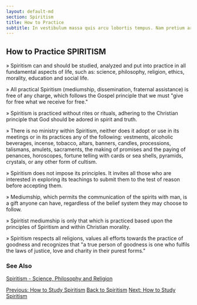 ```yaml
---
layout: default-md
section: Spiritism
title: How to Practice
subtitle: In vestibulum massa quis arcu lobortis tempus. Nam pretium arcu in odio vulputate luctus.
---
```


##  How to Practice SPIRITISM

»  Spiritism can and should be studied, analyzed and put into practice in all fundamental aspects of life, such as: science, philosophy, religion, ethics, morality, education and social life.

»  All practical Spiritism (mediumship, dissemination, fraternal assistance)  is free of any charge, which follows the Gospel principle that we must "give for free what we receive for free."

»  Spiritism is practiced without rites or rituals, adhering to the Christian principle that God should be adored in spirit and truth.

»  There is no ministry within Spiritism,  neither does it adopt or use in its meetings or in its practices any of the following: vestments, alcoholic beverages, incense, tobacco, altars, banners, candles, processions, talismans, amulets, sacraments, the making of promises and the paying of penances, horoscopes, fortune telling with cards or sea shells, pyramids, crystals, or any other form of cultism.

»  Spiritism does not impose its principles. It invites all those who are interested in exploring its teachings to submit them to the test of reason before accepting them.

»  Mediumship, which permits the communication of the spirits with man, is a gift anyone can have, regardless of the belief system they may choose to follow. 

»  Spiritist mediumship is only that which is practiced based upon the principles of Spiritism and within Christian morality.

»  Spiritism respects all religions, values all efforts towards the practice of goodness and recognizes that "a true person of goodness is one who fulfils the laws of justice, love and charity in their purest forms."  


### See Also
[Spiritism - Science, Philosophy and Religion](science-philosophy-religion)


<a href="/spiritism/how-to-study" class="button">Previous: How to Study Spiritism</a>
<a href="/spiritism" class="button">Back to Spiritism</a>
<a href="/spiritism/how-to-study" class="button">Next: How to Study Spiritism</a>
